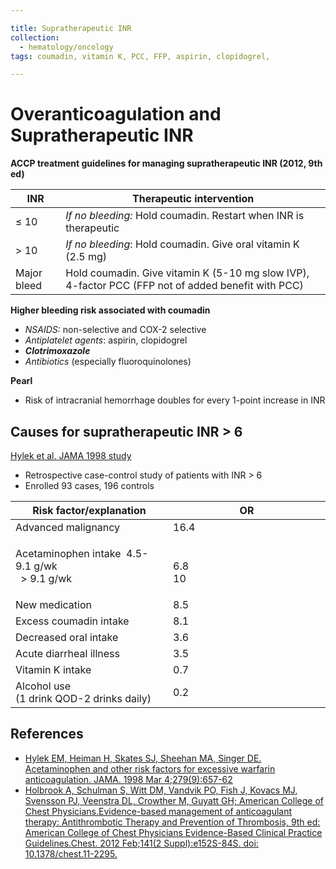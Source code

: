 ```yaml
---

title: Supratherapeutic INR
collection:
  - hematology/oncology
tags: coumadin, vitamin K, PCC, FFP, aspirin, clopidogrel,

---
```


# Overanticoagulation and Supratherapeutic INR

**ACCP treatment guidelines for managing supratherapeutic INR (2012, 9th ed)**

| **INR**     | **Therapeutic intervention**  |
|-------------|-------------------------------|
| ≤ 10        | *If no bleeding:* Hold <span class="drug">coumadin</span>. Restart when INR is therapeutic  |
| &gt; 10     | *If no bleeding*: Hold <span class="drug">coumadin</span>. Give oral <span class="drug">vitamin K</span> (2.5 mg) |
| Major bleed | Hold <span class="drug">coumadin</span>. Give <span class="drug">vitamin K</span> (5-10 mg slow IVP), 4-factor <span class="drug">PCC</span> (<span class="drug">FFP</span> not of added benefit with <span class="drug">PCC</span>) |

**Higher bleeding risk associated with coumadin**

-   *NSAIDS:* non-selective and COX-2 selective
-   *Antiplatelet agents*: <span class="drug">aspirin</span>, <span class="drug">clopidogrel</span>
-   ***Clotrimoxazole***
-   *Antibiotics* (especially fluoroquinolones)

**Pearl**

-   Risk of intracranial hemorrhage doubles for every 1-point increase in INR

## Causes for supratherapeutic INR &gt; 6

[Hylek et al. JAMA 1998 study](https://www.ncbi.nlm.nih.gov/pubmed/9496982)

-   Retrospective case-control study of patients with INR &gt; 6
-   Enrolled 93 cases, 196 controls

<table>
<colgroup>
<col width="50%" />
<col width="50%" />
</colgroup>
<thead>
<tr class="header">
<th><strong>Risk factor/explanation</strong></th>
<th><strong>OR</strong></th>
</tr>
</thead>
<tbody>
<tr class="odd">
<td>Advanced malignancy</td>
<td>16.4</td>
</tr>
<tr class="even">
<td><strong></strong>
<p><span class="drug">Acetaminophen</span> intake  4.5-9.1 g/wk<br />
  &gt; 9.1 g/wk</p></td>
<td><br />
6.8<br />
10</td>
</tr>
<tr class="odd">
<td>New medication</td>
<td>8.5</td>
</tr>
<tr class="even">
<td>Excess <span class="drug">coumadin</span> intake</td>
<td>8.1</td>
</tr>
<tr class="odd">
<td>Decreased oral intake</td>
<td>3.6</td>
</tr>
<tr class="even">
<td>Acute diarrheal illness</td>
<td>3.5</td>
</tr>
<tr class="odd">
<td>Vitamin K intake</td>
<td>0.7</td>
</tr>
<tr class="even">
<td>Alcohol use<br />
(1 drink QOD-2 drinks daily)</td>
<td>0.2</td>
</tr>
</tbody>
</table>

## References

-   [Hylek EM, Heiman H, Skates SJ, Sheehan MA, Singer DE. Acetaminophen and other risk factors for excessive warfarin anticoagulation. JAMA. 1998 Mar 4;279(9):657-62](https://www.ncbi.nlm.nih.gov/pubmed/9496982)
-   [Holbrook A, Schulman S, Witt DM, Vandvik PO, Fish J, Kovacs MJ, Svensson PJ, Veenstra DL, Crowther M, Guyatt GH; American College of Chest Physicians.Evidence-based management of anticoagulant therapy: Antithrombotic Therapy and Prevention of Thrombosis, 9th ed: American College of Chest Physicians Evidence-Based Clinical Practice Guidelines.Chest. 2012 Feb;141(2 Suppl):e152S-84S. doi: 10.1378/chest.11-2295.](https://www.ncbi.nlm.nih.gov/pubmed/22315259)
